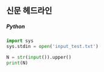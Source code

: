 ## 신문 헤드라인

##### Python

```python
import sys
sys.stdin = open('input_test.txt')

N = str(input()).upper()
print(N)
```
